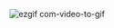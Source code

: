![ezgif com-video-to-gif](https://user-images.githubusercontent.com/66390064/92303602-20e53a00-ef7f-11ea-9031-ee5394735f44.gif)
 
